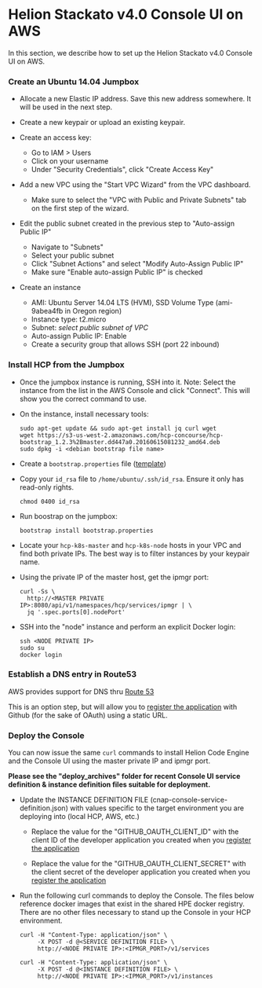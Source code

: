 # Helion Stackato v4.0 Console UI on AWS
In this section, we describe how to set up the Helion Stackato v4.0 Console UI on AWS.

### Create an Ubuntu 14.04 Jumpbox
* Allocate a new Elastic IP address. Save this new address somewhere. It will be used in the next step.

* Create a new keypair or upload an existing keypair.


* Create an access key:
  - Go to IAM > Users
  - Click on your username
  - Under "Security Credentials", click "Create Access Key"


* Add a new VPC using the "Start VPC Wizard" from the VPC dashboard.
  - Make sure to select the "VPC with Public and Private Subnets" tab on the first step of the wizard.


* Edit the public subnet created in the previous step to "Auto-assign Public IP"
  - Navigate to "Subnets"
  - Select your public subnet
  - Click "Subnet Actions" and select "Modify Auto-Assign Public IP"
  - Make sure "Enable auto-assign Public IP" is checked


* Create an instance
  - AMI: Ubuntu Server 14.04 LTS (HVM), SSD Volume Type (ami-9abea4fb in Oregon region)
  - Instance type: t2.micro
  - Subnet: *select public subnet of VPC*
  - Auto-assign Public IP: Enable
  - Create a security group that allows SSH (port 22 inbound)

### Install HCP from the Jumpbox
* Once the jumpbox instance is running, SSH into it.
  Note: Select the instance from the list in the AWS Console and click "Connect". This will show you the correct command to use.


* On the instance, install necessary tools:
  ```
  sudo apt-get update && sudo apt-get install jq curl wget
  wget https://s3-us-west-2.amazonaws.com/hcp-concourse/hcp-bootstrap_1.2.3%2Bmaster.dd447a0.20160615081232_amd64.deb
  sudo dpkg -i <debian bootstrap file name>
  ```

* Create a `bootstrap.properties` file ([template](bootstrap-1.2.3.properties))

* Copy your `id_rsa` file to `/home/ubuntu/.ssh/id_rsa`. Ensure it only has read-only rights.
  ```
  chmod 0400 id_rsa
  ```

* Run boostrap on the jumpbox:
  ```
  bootstrap install bootstrap.properties
  ```

* Locate your `hcp-k8s-master` and `hcp-k8s-node` hosts in your VPC and find both private IPs. The best way is to filter instances by your keypair name.

* Using the private IP of the master host, get the ipmgr port:
  ```
  curl -Ss \
    http://<MASTER PRIVATE IP>:8080/api/v1/namespaces/hcp/services/ipmgr | \
    jq '.spec.ports[0].nodePort'
  ```

* SSH into the "node" instance and perform an explicit Docker login:
  ```
  ssh <NODE PRIVATE IP>
  sudo su
  docker login
  ```

### Establish a DNS entry in Route53

AWS provides support for DNS thru [Route 53](https://github.com/hpcloud/hdp-resource-manager/blob/develop/cmd/bootstrap/docs/bootstrap.md#load-balancer-support)

This is an option step, but will allow you to [register the application](development.md#register-ui) with Github (for the sake of OAuth) using a static URL.

### Deploy the Console

You can now issue the same `curl` commands to install Helion Code Engine and the Console UI using the master private IP and ipmgr port.

**Please see the "deploy_archives" folder for recent Console UI service definition & instance definition files suitable for deployment.**

* Update the INSTANCE DEFINITION FILE (cnap-console-service-definition.json) with values specific to the target environment you are deploying into (local HCP, AWS, etc.)

  - Replace the value for the "GITHUB_OAUTH_CLIENT_ID" with the client ID of the developer application you created when you [register the application](development.md#register-ui)

  - Replace the value for the "GITHUB_OAUTH_CLIENT_SECRET" with the client secret of the developer application you created when you [register the application](development.md#register-ui)

* Run the following curl commands to deploy the Console. The files below reference docker images that exist in the shared HPE docker registry. There are no other files necessary to stand up the Console in your HCP environment.

  ```
  curl -H "Content-Type: application/json" \
       -X POST -d @<SERVICE DEFINITION FILE> \
       http://<NODE PRIVATE IP>:<IPMGR_PORT>/v1/services

  curl -H "Content-Type: application/json" \
       -X POST -d @<INSTANCE DEFINITION FILE> \
       http://<NODE PRIVATE IP>:<IPMGR_PORT>/v1/instances
  ```
